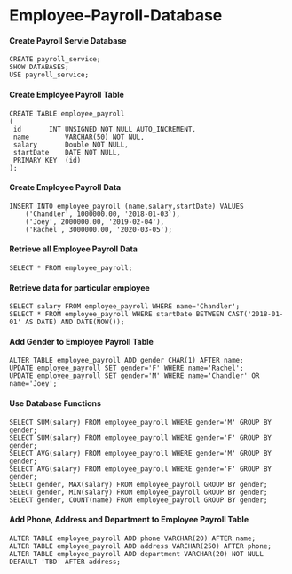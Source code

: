# Employee-Payroll-Database

#### Create Payroll Servie Database
```
CREATE payroll_service;
SHOW DATABASES;
USE payroll_service;
```
#### Create Employee Payroll Table
```
CREATE TABLE employee_payroll
(
 id	      INT UNSIGNED NOT NULL AUTO_INCREMENT,
 name         VARCHAR(50) NOT NUL,
 salary	      Double NOT NULL,
 startDate    DATE NOT NULL,
 PRIMARY KEY  (id)
);
```

#### Create Employee Payroll Data
```
INSERT INTO employee_payroll (name,salary,startDate) VALUES
	('Chandler', 1000000.00, '2018-01-03'),
	('Joey', 2000000.00, '2019-02-04'),
	('Rachel', 3000000.00, '2020-03-05');
```
#### Retrieve all Employee Payroll Data
```
SELECT * FROM employee_payroll;
```

#### Retrieve data for  particular employee
```
SELECT salary FROM employee_payroll WHERE name='Chandler';
SELECT * FROM employee_payroll WHERE startDate BETWEEN CAST('2018-01-01' AS DATE) AND DATE(NOW());
```
#### Add Gender to Employee Payroll Table
```
ALTER TABLE employee_payroll ADD gender CHAR(1) AFTER name;
UPDATE employee_payroll SET gender='F' WHERE name='Rachel';
UPDATE employee_payroll SET gender='M' WHERE name='Chandler' OR name='Joey';
```
#### Use Database Functions
```
SELECT SUM(salary) FROM employee_payroll WHERE gender='M' GROUP BY gender;
SELECT SUM(salary) FROM employee_payroll WHERE gender='F' GROUP BY gender;
SELECT AVG(salary) FROM employee_payroll WHERE gender='M' GROUP BY gender;
SELECT AVG(salary) FROM employee_payroll WHERE gender='F' GROUP BY gender;
SELECT gender, MAX(salary) FROM employee_payroll GROUP BY gender;
SELECT gender, MIN(salary) FROM employee_payroll GROUP BY gender;
SELECT gender, COUNT(name) FROM employee_payroll GROUP BY gender;
```

#### Add Phone, Address and Department to Employee Payroll Table
```
ALTER TABLE employee_payroll ADD phone VARCHAR(20) AFTER name;
ALTER TABLE employee_payroll ADD address VARCHAR(250) AFTER phone;
ALTER TABLE employee_payroll ADD department VARCHAR(20) NOT NULL DEFAULT 'TBD' AFTER address;
```
